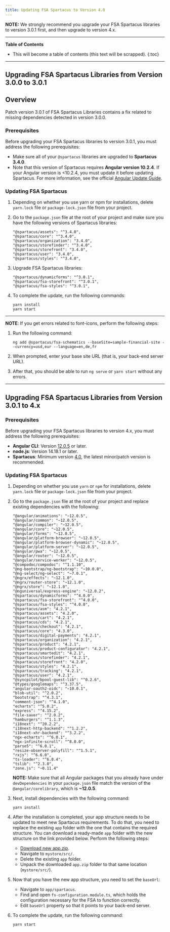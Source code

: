 ```yaml
---
title: Updating FSA Spartacus to Version 4.0
---
```


**NOTE:**  We strongly recommend you upgrade your FSA Spartacus libraries to version 3.0.1 first, and then upgrade to version 4.x.

***

**Table of Contents**

- This will become a table of contents (this text will be scrapped).
{:toc}

***


## Upgrading FSA Spartacus Libraries from Version 3.0.0 to 3.0.1


## Overview

Patch version 3.0.1 of FSA Spartacus Libraries contains a fix related to missing dependencies detected in version 3.0.0.


### Prerequisites

Before upgrading your FSA Spartacus libraries to version 3.0.1, you must address the following prerequisites:

- Make sure all of your `@spartacus` libraries are upgraded to **Spartacus 3.4.0**. 
- Note that this version of Spartacus requires **Angular version 10.2.4**. 
If your Angular version is <10.2.4, you must update it before updating Spartacus. 
For more information, see the official [Angular Update Guide](https://update.angular.io/).
  

### Updating FSA Spartacus

1. Depending on whether you use yarn or npm for installations, delete `yarn.lock` file or `package-lock.json` file from your project.

2. Go to the `package.json` file at the root of your project and make sure you have the following versions of Spartacus libraries:

    ```shell
    "@spartacus/assets": "^3.4.0",
    "@spartacus/core": "^3.4.0",
    "@spartacus/organization": "3.4.0",
    "@spartacus/storefinder": "^3.4.0",
    "@spartacus/storefront": "3.4.0",
    "@spartacus/user": "3.4.0",
    "@spartacus/styles": "^3.4.0",
    ```
   
3. Upgrade FSA Spartacus libraries:  
   
     ```shell
     "@spartacus/dynamicforms": "^3.0.1",
     "@spartacus/fsa-storefront": "^3.0.1",
     "@spartacus/fsa-styles": "^3.0.1",
     ```

5. To complete the update, run the following commands:

    ```shell
    yarn install
    yarn start
    ```

***
   
**NOTE**: If you get errors related to font-icons, perform the following steps:

1. Run the following command:

    `ng add @spartacus/fsa-schematics --baseSite=sample-financial-site --currency=usd,eur --language=en,de,fr`

2. When prompted, enter your base site URL (that is, your back-end server URL).

3. After that, you should be able to run `ng serve` or `yarn start` without any errors.

***

   
## Upgrading FSA Spartacus Libraries from Version 3.0.1 to 4.x


### Prerequisites

Before upgrading your FSA Spartacus libraries to version 4.x, you must address the following prerequisites:

- **Angular CLI**: Version [12.0.5](https://update.angular.io/) or later.
- **node.js**: Version 14.18.1 or later.
- **Spartacus**: Minimum version [4.0](https://sap.github.io/spartacus-docs/updating-to-version-4/), the latest minor/patch version is recommended.


### Updating FSA Spartacus

1. Depending on whether you use `yarn` or `npm` for installations, delete `yarn.lock` file or `package-lock.json` file from your project.

2. Go to the `package.json` file at the root of your project and replace existing dependencies with the following:

    ```shell
    "@angular/animations": "~12.0.5",
    "@angular/common": "~12.0.5",
    "@angular/compiler": "~12.0.5",
    "@angular/core": "~12.0.5",
    "@angular/forms": "~12.0.5",
    "@angular/platform-browser": "~12.0.5",
    "@angular/platform-browser-dynamic": "~12.0.5",
    "@angular/platform-server": "~12.0.5",
    "@angular/pwa": "~12.0.5",
    "@angular/router": "~12.0.5",
    "@angular/service-worker": "~12.0.5",
    "@compodoc/compodoc": "^1.1.10",
    "@ng-bootstrap/ng-bootstrap": "~10.0.0",
    "@ng-select/ng-select": "~7.0.1",
    "@ngrx/effects": "~12.1.0",
    "@ngrx/router-store": "~12.1.0",
    "@ngrx/store": "~12.1.0",
    "@nguniversal/express-engine": "~12.0.2",
    "@spartacus/dynamicforms": "^4.0.0",
    "@spartacus/fsa-storefront": "^4.0.0",
    "@spartacus/fsa-styles": "^4.0.0",
    "@spartacus/asm": "4.2.1",
    "@spartacus/assets": "4.2.0",
    "@spartacus/cart": "4.2.1",
    "@spartacus/cds": "4.2.1",
    "@spartacus/checkout": "4.2.1",
    "@spartacus/core": "4.3.0",
    "@spartacus/digital-payments": "4.2.1",
    "@spartacus/organization": "4.2.1",
    "@spartacus/product": "4.2.1",
    "@spartacus/product-configurator": "4.2.1",
    "@spartacus/smartedit": "4.2.1",
    "@spartacus/storefinder": "4.2.1",
    "@spartacus/storefront": "4.2.0",
    "@spartacus/styles": "4.2.1",
    "@spartacus/tracking": "4.2.1",
    "@spartacus/user": "4.2.1",
    "@syncpilot/bpool-guest-lib": "^0.2.6",
    "@types/googlemaps": "^3.37.5",
    "angular-oauth2-oidc": "~10.0.1",
    "blob-util": "^2.0.2",
    "bootstrap": "^4.3.1",
    "comment-json": "^4.1.0",
    "echarts": "^5.0.2",
    "express": "^4.15.2",
    "file-saver": "^2.0.2",
    "hamburgers": "^1.1.3",
    "i18next": "^20.2.2",
    "i18next-http-backend": "^1.2.2",
    "i18next-xhr-backend": "^3.2.2",
    "ngx-echarts": "^6.0.1",
    "ngx-infinite-scroll": "^8.0.0",
    "parse5": "^6.0.1",
    "resize-observer-polyfill": "^1.5.1",
    "rxjs": "^6.6.0",
    "ts-loader": "^6.0.4",
    "tslib": "^2.3.0",
    "zone.js": "~0.11.4"
    ```
   
   **NOTE:** Make sure that all Angular packages that you already have under `devDependencies` in your `package.json` file match the version of the `@angular/corelibrary`, which is **~12.0.5**.  
   
3. Next, install dependencies with the following command:

    ```shell
    yarn install
    ```
   
4. After the installation is completed, your app structure needs to be updated to meet new Spartacus requirements. 
   To do that, you need to replace the existing `app` folder with the one that contains the required structure.
   You can download a ready-made `app` folder with the new structure on the link provided below.
   Perform the following steps:
    - [Download new app.zip](https://github.com/SAP/spartacus-financial-services-accelerator/releases/download/fsa-storefront-4.0.0/app.zip).
    - Navigate to `mystore/src/`.
    - Delete the existing `app` folder.
    - Unpack the downloaded `app.zip` folder to that same location (`mystore/src/`).
   
 5. Now that you have the new app structure, you need to set the `baseUrl`:
     - Navigate to `app/spartacus`.
     - Find and open `fs-configuration.module.ts`, which holds the configuration necessary for the FSA to function correctly.
     - Edit `baseUrl` property so that it points to your back-end server.

6. To complete the update, run the following command:

    ```shell
    yarn start
    ```


